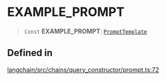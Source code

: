 EXAMPLE\_PROMPT
===============

> `Const` **EXAMPLE\_PROMPT**: [`PromptTemplate`](/docs/api/prompts/classes/PromptTemplate)

Defined in[](#defined-in "Direct link to Defined in")
------------------------------------------------------

[langchain/src/chains/query\_constructor/prompt.ts:72](https://github.com/hwchase17/langchainjs/blob/1c1274d/langchain/src/chains/query_constructor/prompt.ts#L72)